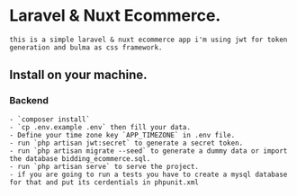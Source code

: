 # Laravel & Nuxt Ecommerce.
    this is a simple laravel & nuxt ecommerce app i'm using jwt for token generation and bulma as css framework.
## Install on your machine.

### Backend
    - `composer install`
    - `cp .env.example .env` then fill your data.
    - Define your time zone key `APP_TIMEZONE` in .env file.
    - run `php artisan jwt:secret` to generate a secret token.
    - run `php artisan migrate --seed` to generate a dummy data or import the database bidding_ecommerce.sql.
    - run `php artisan serve` to serve the project.
    - if you are going to run a tests you have to create a mysql database for that and put its cerdentials in phpunit.xml
